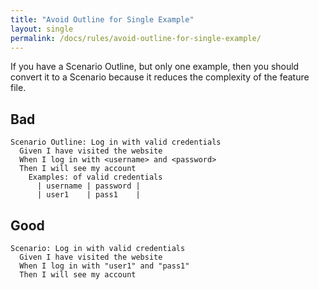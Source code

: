 ```yaml
---
title: "Avoid Outline for Single Example"
layout: single
permalink: /docs/rules/avoid-outline-for-single-example/
---
```


If you have a Scenario Outline, but only one example, then you should convert it to a Scenario because it reduces the complexity of the feature file.

## Bad

```gherkin
Scenario Outline: Log in with valid credentials
  Given I have visited the website
  When I log in with <username> and <password>
  Then I will see my account
    Examples: of valid credentials
      | username | password |
      | user1    | pass1    |
```

## Good

```gherkin
Scenario: Log in with valid credentials
  Given I have visited the website
  When I log in with "user1" and "pass1"
  Then I will see my account
```
